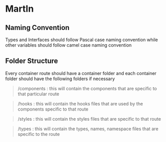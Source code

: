 # Martln

## Naming Convention

Types and Interfaces should follow Pascal case naming convention while other variables should follow camel case naming convention

## Folder Structure

Every container route should have a container folder and each container folder should have the following folders if necessary

> /components : this will contain the components that are specific to that particular route

> /hooks : this will contain the hooks files that are used by the components specific to that route

> /styles : this will contain the styles files that are specific to that route

> /types : this will contain the types, names, namespace files that are specific to the route
